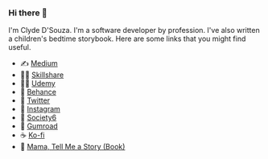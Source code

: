 ### Hi there 👋

I'm Clyde D'Souza. I'm a software developer by profession. I've also written a children's bedtime storybook. Here are some links that you might find useful.

- ✍ [Medium](https://medium.com/@clydedz)
- 👨‍🏫 [Skillshare](https://www.skillshare.com/r/user/clydedsouza)
- 👨‍🏫 [Udemy](https://www.udemy.com/user/clydedsouza/)
- 🎨 [Behance](https://www.behance.net/clydedz)
- 🐥 [Twitter](https://twitter.com/clydedz)
- 📸 [Instagram](https://www.instagram.com/insta_clyde/)
- 🎁 [Society6](https://society6.com/clydedsouza)
- 🔖 [Gumroad](https://gumroad.com/clydedsouza)
- ☕ [Ko-fi](https://ko-fi.com/clydedsouza)
- 🐰 [Mama, Tell Me a Story (Book)](https://mamatellmeastory.clydedsouza.net/)

